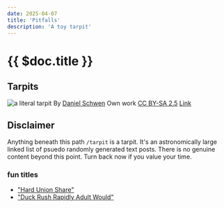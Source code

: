 ```yaml
---
date: 2025-04-07
title: 'Pitfalls'
description: 'A toy tarpit'
---
```


# {{ $doc.title }}

##  Tarpits

![a literal tarpit](/images/USA_tar_bubble_la_brea_CA.webp) By [Daniel Schwen](//commons.wikimedia.org/wiki/User:Dschwen) Own work [CC BY-SA 2.5](https://creativecommons.org/licenses/by-sa/3.5) [Link](https://commons.wikimedia.org/w/index.php?curid=753192)

## Disclaimer
Anything beneath this path `/tarpit` is a tarpit. It's an astronomically large linked list of psuedo randomly generated text posts. There is no genuine content beyond this point. Turn back now if you value your time.

### fun titles
* ["Hard Union Share"](/tarpit/a645c05b-7b34-4d42-97c6-4c191fd669d6)
* ["Duck Rush Rapidly Adult Would"](/tarpit/7cc40cbf-aa9b-4594-b223-65e58991ea00)